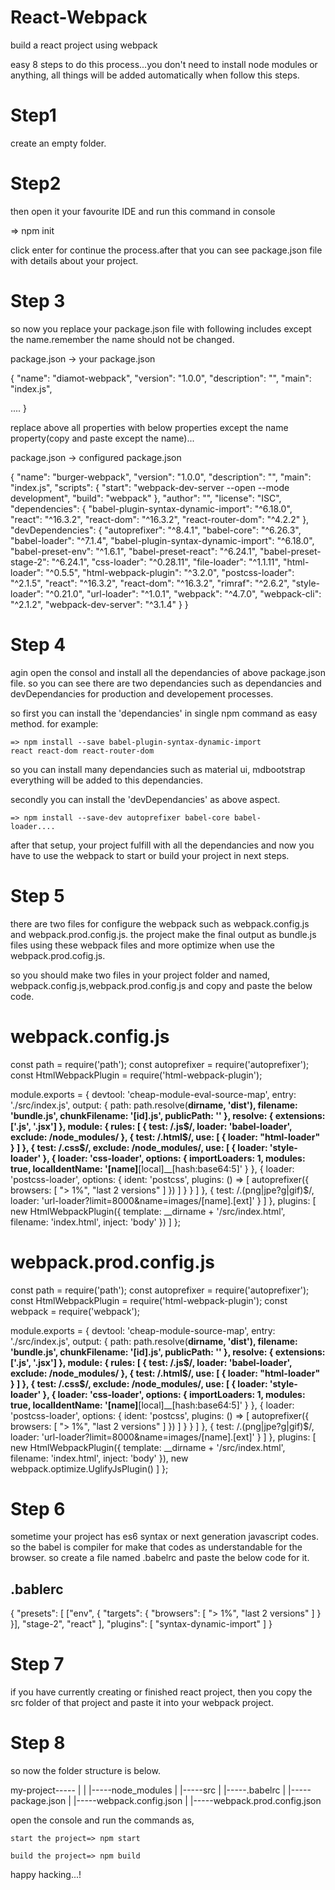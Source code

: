 # React-Webpack
build a react project using webpack


easy 8 steps to do this process...you don't need to install node modules or anything, all things will be added automatically when follow this steps.


Step1
========================

create an empty folder.

Step2
========================

then open it your favourite IDE and run this command in console

=> npm init

click enter for continue the process.after that you can see package.json file with details about your project.

Step 3
========================

so now you replace your package.json file with following includes except the name.remember the name should not be changed.

package.json -> your package.json

{
  "name": "diamot-webpack",
  "version": "1.0.0",
  "description": "",
  "main": "index.js",

....
}


replace above all properties with below properties except the name property(copy and paste except the name)... 

package.json -> configured package.json

{
  "name": "burger-webpack",
  "version": "1.0.0",
  "description": "",
  "main": "index.js",
  "scripts": {
    "start": "webpack-dev-server --open --mode development",
    "build": "webpack"
  },
  "author": "",
  "license": "ISC",
  "dependencies": {
    "babel-plugin-syntax-dynamic-import": "^6.18.0",
    "react": "^16.3.2",
    "react-dom": "^16.3.2",
    "react-router-dom": "^4.2.2"
  },
  "devDependencies": {
    "autoprefixer": "^8.4.1",
    "babel-core": "^6.26.3",
    "babel-loader": "^7.1.4",
    "babel-plugin-syntax-dynamic-import": "^6.18.0",
    "babel-preset-env": "^1.6.1",
    "babel-preset-react": "^6.24.1",
    "babel-preset-stage-2": "^6.24.1",
    "css-loader": "^0.28.11",
    "file-loader": "^1.1.11",
    "html-loader": "^0.5.5",
    "html-webpack-plugin": "^3.2.0",
    "postcss-loader": "^2.1.5",
    "react": "^16.3.2",
    "react-dom": "^16.3.2",
    "rimraf": "^2.6.2",
    "style-loader": "^0.21.0",
    "url-loader": "^1.0.1",
    "webpack": "^4.7.0",
    "webpack-cli": "^2.1.2",
    "webpack-dev-server": "^3.1.4"
  }
}


Step 4
========================

agin open the consol and install all the dependancies of above package.json file. so you can see there are two dependancies such as dependancies and devDependancies for production and developement processes.

so first you can install the 'dependancies' in single npm command as easy method.
for example:

	=> npm install --save babel-plugin-syntax-dynamic-import 		   react react-dom react-router-dom

so you can install many dependancies such as material ui, mdbootstrap everything will be added to this dependancies.

secondly you can install the 'devDependancies' as above aspect.

	=> npm install --save-dev autoprefixer babel-core babel-	  	   loader....

after that setup, your project fulfill with all the dependancies and now you have to use the webpack to start or build your project in next steps.


Step 5
========================

there are two files for configure the webpack such as webpack.config.js and webpack.prod.config.js. the project make the final output as bundle.js files using these webpack files and more optimize when use the webpack.prod.cofig.js.

so you should make two files in your project folder and named, webpack.config.js,webpack.prod.config.js and copy and paste the below code.

webpack.config.js
==================

const path = require('path');
const autoprefixer = require('autoprefixer');
const HtmlWebpackPlugin = require('html-webpack-plugin');

module.exports = {
    devtool: 'cheap-module-eval-source-map',
    entry: './src/index.js',
    output: {
        path: path.resolve(__dirname, 'dist'),
        filename: 'bundle.js',
        chunkFilename: '[id].js',
        publicPath: ''
    },
    resolve: {
        extensions: ['.js', '.jsx']
    },
    module: {
        rules: [
            {
                test: /\.js$/,
                loader: 'babel-loader',
                exclude: /node_modules/
            },
            {
                test: /\.html$/,
                use: [
                    {
                        loader: "html-loader"
                    }
                ]
            },
            {
                test: /\.css$/,
                exclude: /node_modules/,
                use: [
                    { loader: 'style-loader' },
                    {
                        loader: 'css-loader',
                        options: {
                            importLoaders: 1,
                            modules: true,
                            localIdentName: '[name]__[local]__[hash:base64:5]'
                        }
                    },
                    {
                        loader: 'postcss-loader',
                        options: {
                            ident: 'postcss',
                            plugins: () => [
                                autoprefixer({
                                    browsers: [
                                        "> 1%",
                                        "last 2 versions"
                                    ]
                                })
                            ]
                        }
                    }
                ]
            },
            {
                test: /\.(png|jpe?g|gif)$/,
                loader: 'url-loader?limit=8000&name=images/[name].[ext]'
            }
        ]
    },
    plugins: [
        new HtmlWebpackPlugin({
            template: __dirname + '/src/index.html',
            filename: 'index.html',
            inject: 'body'
        })
    ]
};


webpack.prod.config.js
======================

const path = require('path');
const autoprefixer = require('autoprefixer');
const HtmlWebpackPlugin = require('html-webpack-plugin');
const webpack = require('webpack');

module.exports = {
    devtool: 'cheap-module-source-map',
    entry: './src/index.js',
    output: {
        path: path.resolve(__dirname, 'dist'),
        filename: 'bundle.js',
        chunkFilename: '[id].js',
        publicPath: ''
    },
    resolve: {
        extensions: ['.js', '.jsx']
    },
    module: {
        rules: [
            {
                test: /\.js$/,
                loader: 'babel-loader',
                exclude: /node_modules/
            },
            {
                test: /\.html$/,
                use: [
                    {
                        loader: "html-loader"
                    }
                ]
            },
            {
                test: /\.css$/,
                exclude: /node_modules/,
                use: [
                    { loader: 'style-loader' },
                    { 
                        loader: 'css-loader',
                        options: {
                            importLoaders: 1,
                            modules: true,
                            localIdentName: '[name]__[local]__[hash:base64:5]'
                        }
                     },
                     { 
                         loader: 'postcss-loader',
                         options: {
                             ident: 'postcss',
                             plugins: () => [
                                 autoprefixer({
                                     browsers: [
                                        "> 1%",
                                        "last 2 versions"
                                     ]
                                 })
                             ]
                         }
                      }
                ]
            },
            {
                test: /\.(png|jpe?g|gif)$/,
                loader: 'url-loader?limit=8000&name=images/[name].[ext]'
            }
        ]
    },
    plugins: [
        new HtmlWebpackPlugin({
            template: __dirname + '/src/index.html',
            filename: 'index.html',
            inject: 'body'
        }),
        new webpack.optimize.UglifyJsPlugin()
    ]
};



Step 6
========================

sometime your project has es6 syntax or next generation javascript codes. so the babel is compiler for make that codes as understandable for the browser. so create a file named .babelrc and paste the below code for it.

.bablerc
-----------

{
    "presets": [
        ["env", {
            "targets": {
                "browsers": [
                    "> 1%",
                    "last 2 versions"
                ]
            }
        }],
        "stage-2",
        "react"
    ],
    "plugins": [
        "syntax-dynamic-import"
    ]
}




Step 7
========================

if you have currently creating or finished react project, then you copy the src folder of that project and paste it into your webpack project.


Step 8
========================


so now the folder structure is below.

my-project----- |
			|
			|-----node_modules
			|
			|-----src
			|
			|-----.babelrc
			|
			|-----package.json
			|
			|-----webpack.config.json
			|
			|-----webpack.prod.config.json 



open the console and run the commands as,

	start the project=> npm start

	build the project=> npm build


happy hacking...!